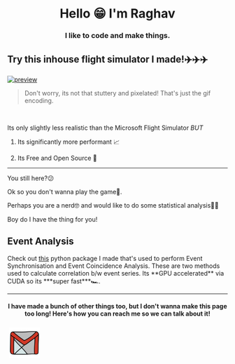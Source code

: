 <h1 align="center">Hello 😁 I'm Raghav</h1>
<h3 align="center">I like to code and make things.</h3>

<h2>Try this inhouse flight simulator I made!✈️✈️✈️</h2>
<a href="https://github.com/professorcode1/Computer-Graphics-Project">
<img alt="preview" src="Game.gif" >
</a>

> Don't worry, its not that stuttery and pixelated! That's just the gif encoding.

<br>
<p>
Its only slightly less realistic than the Microsoft Flight Simulator <em>BUT</em>

 1. Its significantly more performant 📈

 2. Its Free and Open Source 🤯

</p>

----------------

<p>
You still here?😕

Ok so you don't wanna play the game🤔. 

Perhaps you are a nerd🤓 and would like to do some statistical analysis🧑‍🔬

Boy do I have the thing for you!

<p>
<h2>Event Analysis</h2>
<p>Check out <a href="https://github.com/professorcode1/Event-Analysis">this</a> python package I made that's used to perform Event Synchronisation and Event Coincidence Analysis. These are two methods used to calculate correlation b/w event series. Its **GPU accelerated** via CUDA so its ***super fast***🏎️. 
</p>

---------------------

<h4 align="center"> I have made a bunch of other things too, but I don't wanna make this page too long! Here's how you can reach me so we can talk about it!</h4>
<p>
 <a href="mailto:raghkum2000@gmail.com"> <img src="gmail.png" alt="" height="70" style="vertical-align:top; margin:4px"></a>
</p>


<!--
**professorcode1/professorcode1** is a ✨ _special_ ✨ repository because its `README.md` (this file) appears on your GitHub profile.

Here are some ideas to get you started:

- 🔭 I’m currently working on ...
- 🌱 I’m currently learning ...
- 👯 I’m looking to collaborate on ...
- 🤔 I’m looking for help with ...
- 💬 Ask me about ...
- 📫 How to reach me: ...
- 😄 Pronouns: ...
- ⚡ Fun fact: ...
-->
